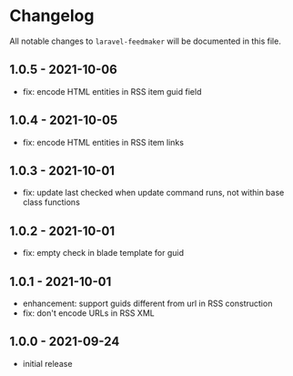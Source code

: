 # Changelog

All notable changes to `laravel-feedmaker` will be documented in this file.

## 1.0.5 - 2021-10-06

- fix: encode HTML entities in RSS item guid field

## 1.0.4 - 2021-10-05

- fix: encode HTML entities in RSS item links

## 1.0.3 - 2021-10-01

- fix: update last checked when update command runs, not within base class functions

## 1.0.2 - 2021-10-01

- fix: empty check in blade template for guid

## 1.0.1 - 2021-10-01

- enhancement: support guids different from url in RSS construction
- fix: don't encode URLs in RSS XML

## 1.0.0 - 2021-09-24

- initial release
